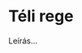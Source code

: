 <!-- ======================================================================
--- Search engine
title:          Téli rege
keywords:       tél, rege, vígjáték
description:    William Shakespeare: Téli rege.
--- Menu system
order:          170
text:           Téli rege
hidden:         false
umbel:          false
--- Page properties
id:             /comedies/the-winters-tale
document:
layout:         layout-2-left
$-left:         play-list
searchable:     true
======================================================================= -->

# Téli rege

Leírás...
